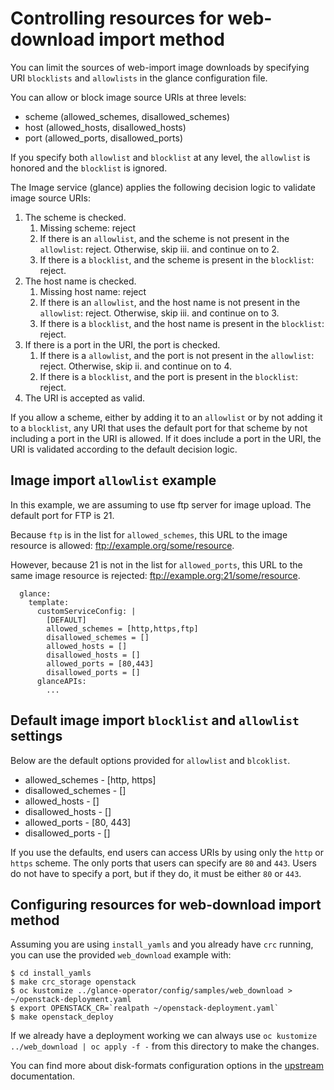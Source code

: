 # Controlling resources for web-download import method

You can limit the sources of web-import image downloads by
specifying URI `blocklists` and `allowlists` in the glance
configuration file.

 You can allow or block image source URIs at three levels:

- scheme (allowed_schemes, disallowed_schemes)
- host (allowed_hosts, disallowed_hosts)
- port (allowed_ports, disallowed_ports)

If you specify both `allowlist` and `blocklist` at any level, the
`allowlist` is honored and the `blocklist` is ignored.

The Image service (glance) applies the following decision logic to
validate image source URIs:

1. The scheme is checked.
   1. Missing scheme: reject
   2. If there is an `allowlist`, and the scheme is not present in the `allowlist`: reject.
      Otherwise, skip iii. and continue on to 2.
   3. If there is a `blocklist`, and the scheme is present in the `blocklist`: reject.
2. The host name is checked.
   1. Missing host name: reject
   2. If there is an `allowlist`, and the host name is not present in the `allowlist`: reject.
      Otherwise, skip iii. and continue on to 3.
   3. If there is a `blocklist`, and the host name is present in the `blocklist`: reject.
3. If there is a port in the URI, the port is checked.
   1. If there is a `allowlist`, and the port is not present in the `allowlist`: reject.
      Otherwise, skip ii. and continue on to 4.
   2. If there is a `blocklist`, and the port is present in the `blocklist`: reject.
4.  The URI is accepted as valid.

If you allow a scheme, either by adding it to an `allowlist` or
by not adding it to a `blocklist`, any URI that uses the default
port for that scheme by not including a port in the URI is allowed.
If it does include a port in the URI, the URI is validated according
to the default decision logic.

## Image import `allowlist` example

In this example, we are assuming to use ftp server for image
upload. The default port for FTP is 21.

Because `ftp` is in the list for `allowed_schemes`, this URL to the image
resource is allowed: ftp://example.org/some/resource.

However, because 21 is not in the list for `allowed_ports`, this URL to the
same image resource is rejected: ftp://example.org:21/some/resource.

```
  glance:
    template:
      customServiceConfig: |
        [DEFAULT]
        allowed_schemes = [http,https,ftp]
        disallowed_schemes = []
        allowed_hosts = []
        disallowed_hosts = []
        allowed_ports = [80,443]
        disallowed_ports = []
      glanceAPIs:
        ...
```

## Default image import `blocklist` and `allowlist` settings

Below are the default options provided for `allowlist` and `blcoklist`.

- allowed_schemes - [http, https]
- disallowed_schemes - []
- allowed_hosts - []
- disallowed_hosts - []
- allowed_ports - [80, 443]
- disallowed_ports - []

If you use the defaults, end users can access URIs by using only the
`http` or `https` scheme. The only ports that users can specify are
`80` and `443`. Users do not have to specify a port, but if they do,
it must be either `80` or `443`.

## Configuring resources for web-download import method

Assuming you are using `install_yamls` and you already have `crc` running, you
can use the provided `web_download` example with:


```
$ cd install_yamls
$ make crc_storage openstack
$ oc kustomize ../glance-operator/config/samples/web_download > ~/openstack-deployment.yaml
$ export OPENSTACK_CR=`realpath ~/openstack-deployment.yaml`
$ make openstack_deploy
```

If we already have a deployment working we can always use `oc kustomize ../web_download | oc apply -f -`
from this directory to make the changes.

You can find more about disk-formats configuration options in the
[upstream](https://docs.openstack.org/glance/latest/admin/interoperable-image-import.html#configuring-the-web-download-method) documentation.
